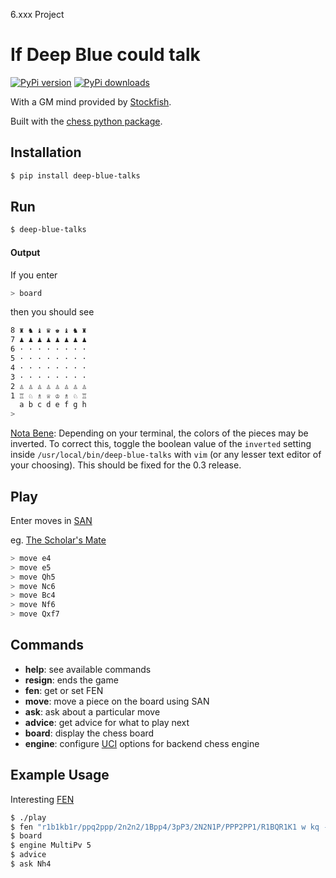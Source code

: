 6.xxx Project

If Deep Blue could talk
=======================
[![PyPi version](https://pypip.in/v/deep-blue-talks/badge.png)](https://crate.io/packages/$REPO/)
[![PyPi downloads](https://pypip.in/d/deep-blue-talks/badge.png)](https://crate.io/packages/$REPO/)

With a GM mind provided by [Stockfish][stockfish].

Built with the [chess python package][python-chess].

Installation
------------
```bash
$ pip install deep-blue-talks
```

Run
---
```bash
$ deep-blue-talks
```

#### Output
If you enter
```bash
> board
```

then you should see
```bash
8 ♜ ♞ ♝ ♛ ♚ ♝ ♞ ♜ 
7 ♟ ♟ ♟ ♟ ♟ ♟ ♟ ♟ 
6 · · · · · · · · 
5 · · · · · · · · 
4 · · · · · · · · 
3 · · · · · · · · 
2 ♙ ♙ ♙ ♙ ♙ ♙ ♙ ♙ 
1 ♖ ♘ ♗ ♕ ♔ ♗ ♘ ♖ 
  a b c d e f g h
>
```
[Nota Bene][nb]: Depending on your terminal, the colors of the pieces may be inverted. To correct this, toggle the boolean value of the `inverted` setting inside `/usr/local/bin/deep-blue-talks` with `vim` (or any lesser text editor of your choosing). This should be fixed for the 0.3 release.

Play
----
Enter moves in [SAN][san]

eg. [The Scholar's Mate][scholars mate]
```bash
> move e4
> move e5
> move Qh5
> move Nc6
> move Bc4
> move Nf6
> move Qxf7
```

Commands
--------
- **help**: see available commands
- **resign**: ends the game
- **fen**: get or set FEN
- **move**: move a piece on the board using SAN
- **ask**: ask about a particular move
- **advice**: get advice for what to play next
- **board**: display the chess board
- **engine**: configure [UCI][uci] options for backend chess engine

Example Usage
-------------

Interesting [FEN][fen]
```bash
$ ./play
$ fen "r1b1kb1r/ppq2ppp/2n2n2/1Bpp4/3pP3/2N2N1P/PPP2PP1/R1BQR1K1 w kq - 0 9"
$ board
$ engine MultiPv 5
$ advice
$ ask Nh4
```

[HEAD]: footnote

[stockfish]: http://stockfishchess.org/
[python-chess]: https://github.com/niklasf/python-chess
[nb]: http://en.wikipedia.org/wiki/Nota_bene
[san]: http://en.wikipedia.org/wiki/Algebraic_notation_%28chess%29
[scholars mate]: http://en.wikipedia.org/wiki/Scholar%27s_mate
[uci]: http://wbec-ridderkerk.nl/html/UCIProtocol.html
[fen]: http://en.wikipedia.org/wiki/Forsyth%E2%80%93Edwards_Notation
